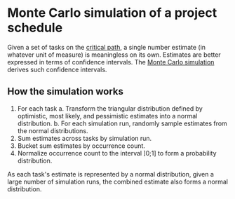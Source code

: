 # Monte Carlo simulation of a project schedule

Given a set of tasks on the [critical path][critical-path-method], a single
number estimate (in whatever unit of measure) is meaningless on its
own. Estimates are better expressed in terms of confidence intervals. The [Monte
Carlo simulation][monte-carlo-method] derives such confidence intervals.

## How the simulation works

1. For each task
   a. Transform the triangular distribution defined by optimistic, most likely,
      and pessimistic estimates into a normal distribution.
   b. For each simulation run, randomly sample estimates from the normal
      distributions.
2. Sum estimates across tasks by simulation run.
3. Bucket sum estimates by occurrence count.
4. Normalize occurrence count to the interval ]0;1] to form a probability
   distribution.

As each task's estimate is represented by a normal distribution, given a large
number of simulation runs, the combined estimate also forms a normal
distribution.

[critical-path-method]: https://en.wikipedia.org/wiki/Critical_path_method
[monte-carlo-method]: https://web.williams.edu/Mathematics/sjmiller/public_html/105Sp10/handouts/MetropolisUlam_TheMonteCarloMethod.pdf
